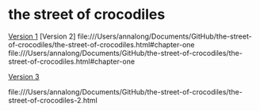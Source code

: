 # the street of crocodiles

[Version 1](https://annalong05.github.io/the-street-of-crocodiles/the-street-of-crocodiles.html)
[Version 2] file:///Users/annalong/Documents/GitHub/the-street-of-crocodiles/the-street-of-crocodiles.html#chapter-one 
file:///Users/annalong/Documents/GitHub/the-street-of-crocodiles/the-street-of-crocodiles.html#chapter-one

[Version 3](https://annalong05.github.io/the-street-of-crocodiles/the-street-of-crocodiles-2.html)

file:///Users/annalong/Documents/GitHub/the-street-of-crocodiles/the-street-of-crocodiles-2.html 